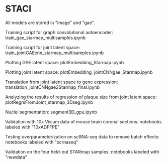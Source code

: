 # STACI

All models are stored in "image" and "gae".

Training script for graph convolutional autoencoder: train_gae_starmap_multisamples.ipynb

Training script for joint latent space: train_jointGAEcnn_starmap_multisamples.ipynb

Plotting GAE latent space: plotEmbedding_Starmap.ipynb

Plotting joint latent space: plotEmbedding_jointCNNgae_Starmap.ipynb

Translation from joint latent space to gene expression: translation_jointCNNgae2Starmap_final.ipynb

Analyzing the results of regression of plaque size from joint latent space: plotRegrsFromJoint_starmap_3Dseg.ipynb

Nuclei segmentation: segment3D_gpu.ipynb

Validation with 10x Visium data of mouse brain coronal sections: notebooks labeled with "10xADFFPE"

Testing overparameterization on scRNA-seq data to remove batch effects: notebooks labeled with "scrnaseq"

Validation on the four held-out STARmap samples: notebooks labeled with "newdata"
